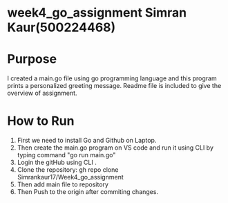 
# week4_go_assignment  Simran Kaur(500224468)
# Purpose
I created a main.go file using go programming language and this program prints a personalized greeting message.
Readme file is included to give the overview of assignment.

# How to Run
1. First we need to install Go and Github on Laptop.
2. Then create the main.go program on VS code and run it using CLI by typing command "go run main.go"
3. Login the gitHub using CLI .
4. Clone the repository:
   gh repo clone Simrankaur17/Week4_go_assignment
5. Then add main file to repository 
6. Then Push to the origin after commiting changes.
